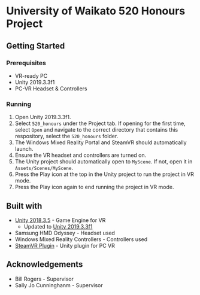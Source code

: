 # University of Waikato 520 Honours Project

## Getting Started

### Prerequisites

* VR-ready PC
* Unity 2019.3.3f1
* PC-VR Headset & Controllers

### Running

1. Open Unity 2019.3.3f1.
2. Select ```520_honours``` under the Project tab. If opening for the first time, select ```Open``` and navigate to the correct directory that contains this respository, select the ```520_honours``` folder.
3. The Windows Mixed Reality Portal and SteamVR should automatically launch.
4. Ensure the VR headset and controllers are turned on.
5. The Unity project should automatically open to ```MyScene```. If not, open it in ```Assets/Scenes/MyScene```.
6. Press the Play icon at the top in the Unity project to run the project in VR mode.
7. Press the Play icon again to end running the project in VR mode.
    
## Built with

* [Unity 2018.3.5](https://unity3d.com/get-unity/download/archive) - Game Engine for VR
    * Updated to [Unity 2019.3.3f1](https://unity3d.com/get-unity/download/archive)
* Samsung HMD Odyssey - Headset used
* Windows Mixed Reality Controllers - Controllers used
* [SteamVR Plugin](https://assetstore.unity.com/packages/tools/integration/steamvr-plugin-32647) - Unity plugin for PC VR

## Acknowledgements

* Bill Rogers - Supervisor
* Sally Jo Cunninghanm - Supervisor
